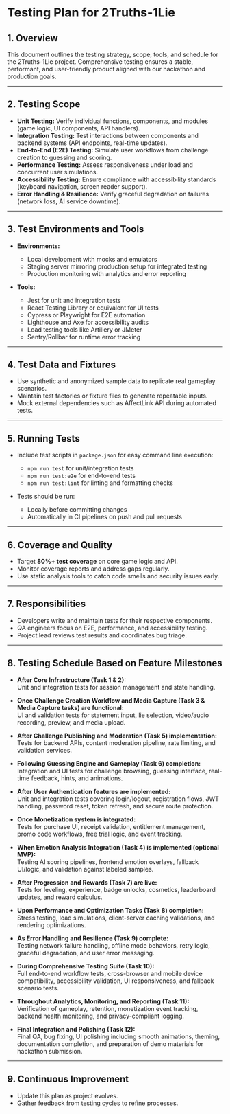 # Testing Plan for 2Truths-1Lie

## 1. Overview

This document outlines the testing strategy, scope, tools, and schedule for the 2Truths-1Lie project. Comprehensive testing ensures a stable, performant, and user-friendly product aligned with our hackathon and production goals.

---

## 2. Testing Scope

- **Unit Testing:** Verify individual functions, components, and modules (game logic, UI components, API handlers).
- **Integration Testing:** Test interactions between components and backend systems (API endpoints, real-time updates).
- **End-to-End (E2E) Testing:** Simulate user workflows from challenge creation to guessing and scoring.
- **Performance Testing:** Assess responsiveness under load and concurrent user simulations.
- **Accessibility Testing:** Ensure compliance with accessibility standards (keyboard navigation, screen reader support).
- **Error Handling & Resilience:** Verify graceful degradation on failures (network loss, AI service downtime).

---

## 3. Test Environments and Tools

- **Environments:**
  - Local development with mocks and emulators
  - Staging server mirroring production setup for integrated testing
  - Production monitoring with analytics and error reporting

- **Tools:**
  - Jest for unit and integration tests
  - React Testing Library or equivalent for UI tests
  - Cypress or Playwright for E2E automation
  - Lighthouse and Axe for accessibility audits
  - Load testing tools like Artillery or JMeter
  - Sentry/Rollbar for runtime error tracking

---

## 4. Test Data and Fixtures

- Use synthetic and anonymized sample data to replicate real gameplay scenarios.
- Maintain test factories or fixture files to generate repeatable inputs.
- Mock external dependencies such as AffectLink API during automated tests.

---

## 5. Running Tests

- Include test scripts in `package.json` for easy command line execution:
  - `npm run test` for unit/integration tests
  - `npm run test:e2e` for end-to-end tests
  - `npm run test:lint` for linting and formatting checks

- Tests should be run:
  - Locally before committing changes
  - Automatically in CI pipelines on push and pull requests

---

## 6. Coverage and Quality

- Target **80%+ test coverage** on core game logic and API.
- Monitor coverage reports and address gaps regularly.
- Use static analysis tools to catch code smells and security issues early.

---

## 7. Responsibilities

- Developers write and maintain tests for their respective components.
- QA engineers focus on E2E, performance, and accessibility testing.
- Project lead reviews test results and coordinates bug triage.

---

## 8. Testing Schedule Based on Feature Milestones

- **After Core Infrastructure (Task 1 & 2):**  
  Unit and integration tests for session management and state handling.

- **Once Challenge Creation Workflow and Media Capture (Task 3 & Media Capture tasks) are functional:**  
  UI and validation tests for statement input, lie selection, video/audio recording, preview, and media upload.

- **After Challenge Publishing and Moderation (Task 5) implementation:**  
  Tests for backend APIs, content moderation pipeline, rate limiting, and validation services.

- **Following Guessing Engine and Gameplay (Task 6) completion:**  
  Integration and UI tests for challenge browsing, guessing interface, real-time feedback, hints, and animations.

- **After User Authentication features are implemented:**  
  Unit and integration tests covering login/logout, registration flows, JWT handling, password reset, token refresh, and secure route protection.

- **Once Monetization system is integrated:**  
  Tests for purchase UI, receipt validation, entitlement management, promo code workflows, free trial logic, and event tracking.

- **When Emotion Analysis Integration (Task 4) is implemented (optional MVP):**  
  Testing AI scoring pipelines, frontend emotion overlays, fallback UI/logic, and validation against labeled samples.

- **After Progression and Rewards (Task 7) are live:**  
  Tests for leveling, experience, badge unlocks, cosmetics, leaderboard updates, and reward calculus.

- **Upon Performance and Optimization Tasks (Task 8) completion:**  
  Stress testing, load simulations, client-server caching validations, and rendering optimizations.

- **As Error Handling and Resilience (Task 9) complete:**  
  Testing network failure handling, offline mode behaviors, retry logic, graceful degradation, and user error messaging.

- **During Comprehensive Testing Suite (Task 10):**  
  Full end-to-end workflow tests, cross-browser and mobile device compatibility, accessibility validation, UI responsiveness, and fallback scenario tests.

- **Throughout Analytics, Monitoring, and Reporting (Task 11):**  
  Verification of gameplay, retention, monetization event tracking, backend health monitoring, and privacy-compliant logging.

- **Final Integration and Polishing (Task 12):**  
  Final QA, bug fixing, UI polishing including smooth animations, theming, documentation completion, and preparation of demo materials for hackathon submission.

---

## 9. Continuous Improvement

- Update this plan as project evolves.
- Gather feedback from testing cycles to refine processes.
